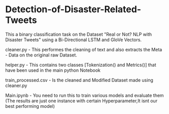# Detection-of-Disaster-Related-Tweets
This a binary classification task on the Dataset "Real or Not? NLP with Disaster Tweets" using a Bi-Directional LSTM and GloVe Vectors.


cleaner.py - This performes the cleaning of text and also extracts the Meta - Data on the original raw Dataset.

helper.py  - This contains two classes [Tokenization() and Metrics()] that have been used in the main python Notebook

train_processed.csv - Is the cleaned and Modified Dataset made using cleaner.py

Main.ipynb - You need to run this to train various models and evaluate them (The results are just one instance with certain Hyperparameter,It isnt our best performing model)
